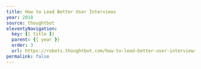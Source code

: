 ```yaml
---
title: How to Lead Better User Interviews
year: 2018
source: thoughtbot
eleventyNavigation:
  key: {{ title }}
  parent: {{ year }}
  order: 3
  url: https://robots.thoughtbot.com/how-to-lead-better-user-interviews
permalink: false
---
```

